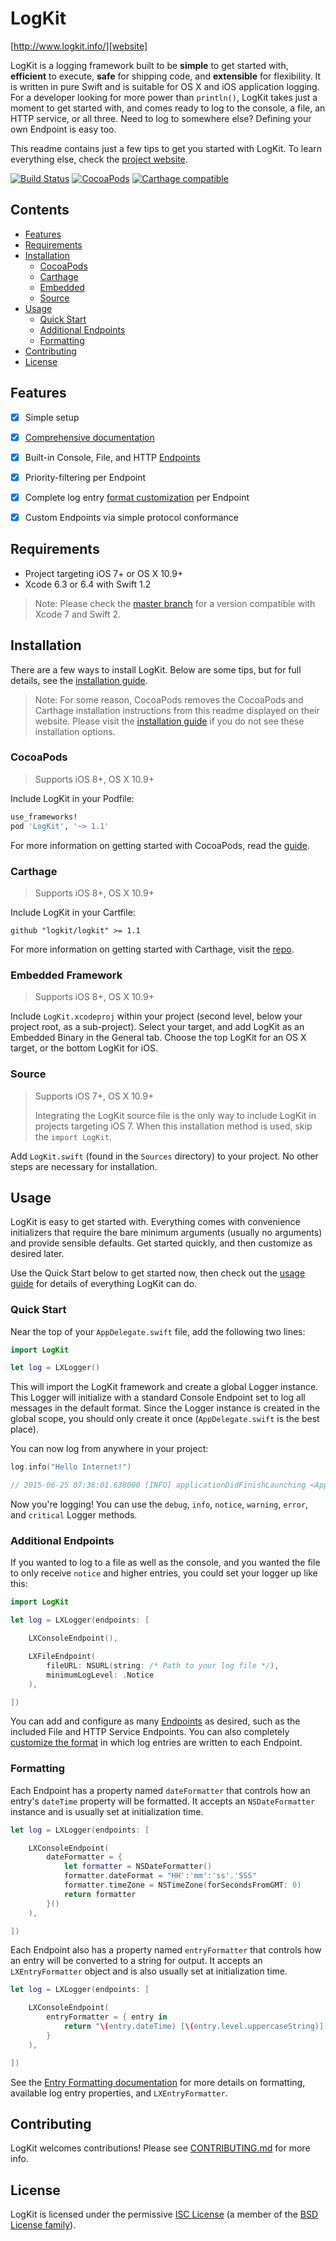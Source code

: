 # LogKit

[http://www.logkit.info/][website]

LogKit is a logging framework built to be **simple** to get started with, **efficient** to execute, **safe** for shipping code, and **extensible** for flexibility. It is written in pure Swift and is suitable for OS X and iOS application logging. For a developer looking for more power than `println()`, LogKit takes just a moment to get started with, and comes ready to log to the console, a file, an HTTP service, or all three. Need to log to somewhere else? Defining your own Endpoint is easy too.

This readme contains just a few tips to get you started with LogKit. To learn everything else, check the [project website][website].

[![Build Status](https://travis-ci.org/logkit/logkit.svg?branch=swift-1.2)](https://travis-ci.org/logkit/logkit)
[![CocoaPods](https://img.shields.io/badge/pod-1.1.0-blue.svg)](https://cocoapods.org/pods/LogKit)
[![Carthage compatible](https://img.shields.io/badge/Carthage-compatible-4BC51D.svg?style=flat)](https://github.com/Carthage/Carthage)


## Contents

* [Features](#features)
* [Requirements](#requirements)
* [Installation](#installation)
  * [CocoaPods](#cocoapods)
  * [Carthage](#carthage)
  * [Embedded](#embedded-framework)
  * [Source](#source)
* [Usage](#usage)
  * [Quick Start](#quick-start)
  * [Additional Endpoints](#additional-endpoints)
  * [Formatting](#formatting)
* [Contributing](#contributing)
* [License](#license)


## Features

* [x] Simple setup
* [x] [Comprehensive documentation][docs]
* [x] Built-in Console, File, and HTTP [Endpoints][endpoints]
* [x] Priority-filtering per Endpoint
* [x] Complete log entry [format customization][formatting] per Endpoint
* [x] Custom Endpoints via simple protocol conformance


## Requirements

* Project targeting iOS 7+ or OS X 10.9+
* Xcode 6.3 or 6.4 with Swift 1.2

> Note: Please check the [master branch](https://github.com/logkit/logkit/tree/master) for a version compatible with Xcode 7 and Swift 2.

## Installation

There are a few ways to install LogKit. Below are some tips, but for full details, see the [installation guide][install].

> Note: For some reason, CocoaPods removes the CocoaPods and Carthage installation instructions from this readme displayed on their website. Please visit the [installation guide][install] if you do not see these installation options.

### CocoaPods

> Supports iOS 8+, OS X 10.9+

Include LogKit in your Podfile:

```ruby
use_frameworks!
pod 'LogKit', '~> 1.1'
```

For more information on getting started with CocoaPods, read the [guide][cocoapods].

### Carthage

> Supports iOS 8+, OS X 10.9+

Include LogKit in your Cartfile:

```
github "logkit/logkit" >= 1.1
```

For more information on getting started with Carthage, visit the [repo][carthage].

### Embedded Framework

> Supports iOS 8+, OS X 10.9+

Include `LogKit.xcodeproj` within your project (second level, below your project root, as a sub-project). Select your target, and add LogKit as an Embedded Binary in the General tab. Choose the top LogKit for an OS X target, or the bottom LogKit for iOS.

### Source

> Supports iOS 7+, OS X 10.9+
>
> Integrating the LogKit source file is the only way to include LogKit in projects targeting iOS 7. When this installation method is used, skip the `import LogKit`.

Add `LogKit.swift` (found in the `Sources` directory) to your project. No other steps are necessary for installation.


## Usage

LogKit is easy to get started with. Everything comes with convenience initializers that require the bare minimum arguments (usually no arguments) and provide sensible defaults. Get started quickly, and then customize as desired later.

Use the Quick Start below to get started now, then check out the [usage guide][usage] for details of everything LogKit can do.

### Quick Start

Near the top of your `AppDelegate.swift` file, add the following two lines:

```swift
import LogKit

let log = LXLogger()
```

This will import the LogKit framework and create a global Logger instance. This Logger will initialize with a standard Console Endpoint set to log all messages in the default format. Since the Logger instance is created in the global scope, you should only create it once (`AppDelegate.swift` is the best place).

You can now log from anywhere in your project:

```swift
log.info("Hello Internet!")

// 2015-06-25 07:36:01.638000 [INFO] applicationDidFinishLaunching <AppDelegate.swift:23> Hello Internet!
```

Now you're logging! You can use the `debug`, `info`, `notice`, `warning`, `error`, and `critical` Logger methods.

### Additional Endpoints

If you wanted to log to a file as well as the console, and you wanted the file to only receive `notice` and higher entries, you could set your logger up like this:

```swift
import LogKit

let log = LXLogger(endpoints: [

    LXConsoleEndpoint(),

    LXFileEndpoint(
        fileURL: NSURL(string: /* Path to your log file */),
        minimumLogLevel: .Notice
    ),

])
```

You can add and configure as many [Endpoints][endpoints] as desired, such as the included File and HTTP Service Endpoints. You can also completely [customize the format][formatting] in which log entries are written to each Endpoint.

### Formatting

Each Endpoint has a property named `dateFormatter` that controls how an entry's `dateTime` property will be formatted. It accepts an `NSDateFormatter` instance and is usually set at initialization time.

```swift
let log = LXLogger(endpoints: [

    LXConsoleEndpoint(
        dateFormatter = {
            let formatter = NSDateFormatter()
            formatter.dateFormat = "HH':'mm':'ss'.'SSS"
            formatter.timeZone = NSTimeZone(forSecondsFromGMT: 0)
            return formatter
        }()
    ),

])
```

Each Endpoint also has a property named `entryFormatter` that controls how an entry will be converted to a string for output. It accepts an `LXEntryFormatter` object and is also usually set at initialization time.

```swift
let log = LXLogger(endpoints: [

    LXConsoleEndpoint(
        entryFormatter = { entry in
            return "\(entry.dateTime) [\(entry.level.uppercaseString)] \(entry.message)"
        }
    ),

])
```

See the [Entry Formatting documentation][formatting] for more details on formatting, available log entry properties, and `LXEntryFormatter`.


## Contributing

LogKit welcomes contributions! Please see [CONTRIBUTING.md][contrib] for more info.


## License

LogKit is licensed under the permissive [ISC License][license] (a member of the [BSD License family][bsd]).


[website]: http://www.logkit.info/
[docs]: http://www.logkit.info/docs/1.1/
[install]: http://www.logkit.info/docs/1.1/installation/
[cocoapods]: https://guides.cocoapods.org/using/using-cocoapods.html
[carthage]: https://github.com/Carthage/Carthage
[usage]: http://www.logkit.info/docs/1.1/usage/
[endpoints]: http://www.logkit.info/docs/1.1/endpoints/
[formatting]: http://www.logkit.info/docs/1.1/formatting/
[contrib]: https://github.com/logkit/logkit/blob/master/CONTRIBUTING.md
[license]: https://github.com/logkit/logkit/blob/master/LICENSE.txt
[bsd]: http://choosealicense.com/licenses/#isc
